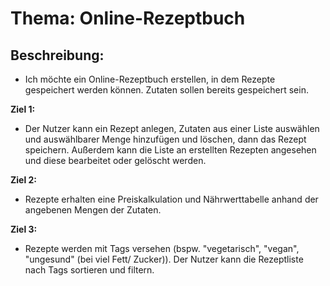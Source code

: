 # Thema: Online-Rezeptbuch

## Beschreibung:
* Ich möchte ein Online-Rezeptbuch erstellen, in dem Rezepte gespeichert werden können. Zutaten sollen bereits
gespeichert sein.

**Ziel 1:**
* Der Nutzer kann ein Rezept anlegen, Zutaten aus einer Liste auswählen und auswählbarer Menge hinzufügen und löschen,
dann das Rezept speichern. Außerdem kann die Liste an erstellten Rezepten angesehen und diese bearbeitet oder
gelöscht werden.

**Ziel 2:**
* Rezepte erhalten eine Preiskalkulation und Nährwerttabelle anhand der angebenen Mengen der Zutaten.

**Ziel 3:**
* Rezepte werden mit Tags versehen (bspw. "vegetarisch", "vegan", "ungesund" (bei viel Fett/ Zucker)). Der Nutzer kann
die Rezeptliste nach Tags sortieren und filtern.
